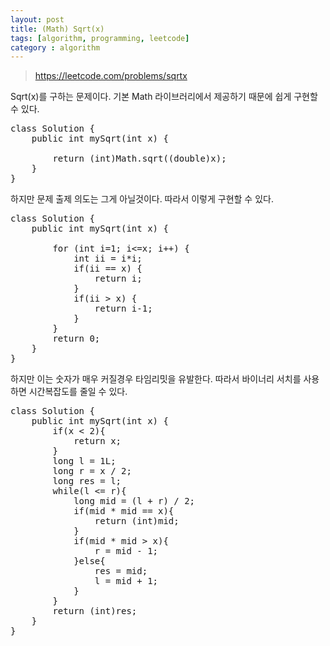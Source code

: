 ```yaml
---
layout: post
title: (Math) Sqrt(x)
tags: [algorithm, programming, leetcode]
category : algorithm
---
```


> <https://leetcode.com/problems/sqrtx>

Sqrt(x)를 구하는 문제이다. 기본 Math 라이브러리에서 제공하기 때문에 쉽게 구현할 수 있다.

<pre class="prettyprint">
class Solution {
    public int mySqrt(int x) {
        
        return (int)Math.sqrt((double)x);                 
    }
}
</pre>

하지만 문제 출제 의도는 그게 아닐것이다. 따라서 이렇게 구현할 수 있다.

<pre class="prettyprint">
class Solution {
    public int mySqrt(int x) {
        
        for (int i=1; i&lt;=x; i++) {
            int ii = i*i;
            if(ii == x) {
                return i;
            }
            if(ii &gt; x) {
                return i-1;
            }        
        }
        return 0;
    }
}
</pre>

하지만 이는 숫자가 매우 커질경우 타임리밋을 유발한다. 따라서 바이너리 서치를 사용하면 시간복잡도를 줄일 수 있다.

<pre class="prettyprint">
class Solution {
    public int mySqrt(int x) {
        if(x &lt; 2){
            return x;
        }
        long l = 1L;
        long r = x / 2;
        long res = l;
        while(l &lt;= r){
            long mid = (l + r) / 2;
            if(mid * mid == x){
                return (int)mid;
            }
            if(mid * mid &gt; x){
                r = mid - 1;
            }else{
                res = mid;
                l = mid + 1;
            }
        }
        return (int)res;
    }
}
</pre>
